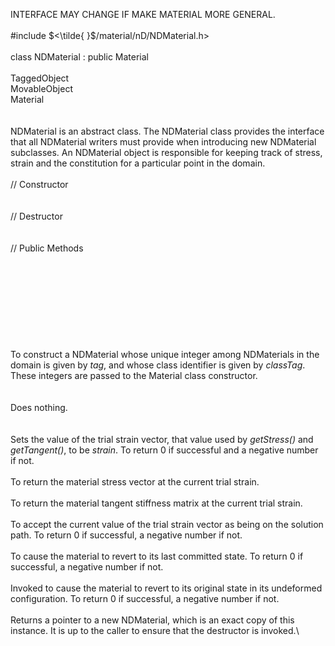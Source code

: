 INTERFACE MAY CHANGE IF MAKE MATERIAL MORE GENERAL.\
\
\#include $<\tilde{ }$/material/nD/NDMaterial.h$>$\
\
class NDMaterial : public Material\
\
TaggedObject\
MovableObject\
Material\
\
\
NDMaterial is an abstract class. The NDMaterial class provides the
interface that all NDMaterial writers must provide when introducing new
NDMaterial subclasses. An NDMaterial object is responsible for keeping
track of stress, strain and the constitution for a particular point in
the domain.\
\
// Constructor\
\
\
// Destructor\
\
\
// Public Methods\
\
\
\
\
\
\
\
\
\
To construct a NDMaterial whose unique integer among NDMaterials in the
domain is given by *tag*, and whose class identifier is given by
*classTag*. These integers are passed to the Material class
constructor.\
\
\
Does nothing.\
\
\
Sets the value of the trial strain vector, that value used by
*getStress()* and *getTangent()*, to be *strain*. To return $0$ if
successful and a negative number if not.\
\
To return the material stress vector at the current trial strain.\
\
To return the material tangent stiffness matrix at the current trial
strain.\
\
To accept the current value of the trial strain vector as being on the
solution path. To return $0$ if successful, a negative number if not.\
\
To cause the material to revert to its last committed state. To return
$0$ if successful, a negative number if not.\
\
Invoked to cause the material to revert to its original state in its
undeformed configuration. To return $0$ if successful, a negative number
if not.\
\
Returns a pointer to a new NDMaterial, which is an exact copy of this
instance. It is up to the caller to ensure that the destructor is
invoked.\
